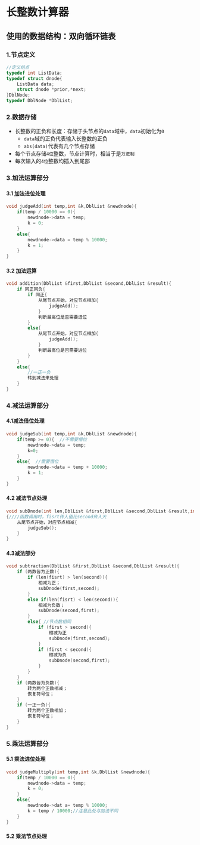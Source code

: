 # 长整数计算器

## 使用的数据结构：双向循环链表

### 1.节点定义

```c++
//定义结点
typedef int ListData;
typedef struct dnode{
    ListData data;
    struct dnode *prior,*next;
}DblNode;
typedef DblNode *DblList;
```

### 2.数据存储

+ 长整数的正负和长度：存储于头节点的`data`域中，`data`初始化为`0`
	+ `data`域的正负代表输入长整数的正负
	+ `abs(data)`代表有几个节点存储
+ 每个节点存储`4位`整数，节点计算时，相当于是`万进制`
+ 每次输入的`4位`整数均插入到尾部

### 3.加法运算部分

#### 3.1 加法进位处理

```c++
void judgeAdd(int temp,int &k,DblList &newdnode){
    if(temp / 10000 == 0){
        newdnode->data = temp;
        k = 0;
    }
    else{
        newdnode->data = temp % 10000;
        k = 1;
    }
}
```

#### 3.2 加法运算

```c++
void addition(DblList &first,DblList &second,DblList &result){
    if 同正同负{
        if 同正{
            从尾节点开始，对应节点相加{
            	judgeAdd();
            }
            判断最高位是否需要进位
        }
        else{
            从尾节点开始，对应节点相加{
        		judgeAdd();
            }
            判断最高位是否需要进位
        }
    }
    else{
        //一正一负
        转到减法来处理
    }
}
```

### 4.减法运算部分

#### 4.1减法借位处理

```c++
void judgeSub(int temp,int &k,DblList &newdnode){
    if(temp >= 0){  //不需要借位
        newdnode->data = temp;
        k=0;
    }
    else{  //需要借位
        newdnode->data = temp + 10000;
        k = 1;
    }
}
```

#### 4.2 减法节点处理

```c++
void subDnode(int len,DblList &first,DblList &second,DblList &result,int &i)
{////函数调用时，fisrt传入值比second传入大
    从尾节点开始，对应节点相减{
        judgeSub();
    }
}
```

#### 4.3减法部分

```c++
void subtraction(DblList &first,DblList &second,DblList &result){
    if (两数皆为正数){
        if (len(fisrt) > len(second)){
            相减为正；
            subDnode(first,second);
        }
        else if(len(fisrt) < len(second)){
            相减为负数；
            subDnode(second,first);
        }
        else{ //节点数相同
            if (first > second){
            	相减为正
                subDnode(first,second);
            }
            if (first < second){
            	相减为负
                subDnode(second,first);
            }
        }
    }
    if (两数皆为负数){
    	转为两个正数相减；
        恢复符号位；
    } 
    if (一正一负){
        转为两个正数相加；
        恢复符号位；
    }
}
```

### 5.乘法运算部分

#### 5.1 乘法进位处理

```c++
void judgeMultiply(int temp,int &k,DblList &newdnode){
    if(temp / 10000 == 0){
        newdnode->data = temp;
        k = 0;
    }
    else{
        newdnode->dat a= temp % 10000;
        k = temp / 10000;//注意此处与加法不同
    }
}
```

#### 5.2 乘法节点处理

```

```




